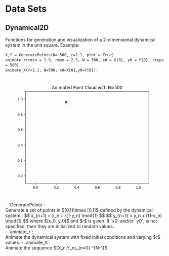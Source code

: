 # Data Sets

## Dynamical2D 
Functions for generation and visualization of a 2-dimensional dynamical system in the unit square.
Example:
```
X,Y = GeneratePoints(N= 500, r=2.1, plot = True)
animate_r(rmin = 1.9, rmax = 2.3, N = 500, x0 = X[0], y0 = Y[0], steps = 500)
animate_X(r=2.1, N=500, x0=X[0],y0=Y[0]):
```
<p align="center">
  <img src = "animate_X.gif" alt>
</p>
- `GeneratePoints`:<br>
Generate a set of points in $[0,1]\times [0,1]$ defined by the dynamical system :
$$
x_{n+1} = x_n + r(1-y_n) \mod{1}
$$
$$
y_{n+1} = y_n + r(1-x_n) \mod{1}
$$
where $(x_0, y_0)$ and $r$ is given. If `x0` and/or `y0`, is not specified, then they are initialized to random values.<br>
- `animate_r`: <br>
Animate the dynamical system with fixed initial conditions and varying $r$ values.
- `animate_X`: <br>
Animate the sequence $(X_n,Y_n)_{n=0} ^{N-1}$ 
